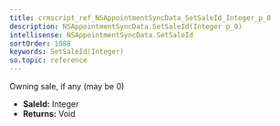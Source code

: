 ```yaml
---
title: crmscript_ref_NSAppointmentSyncData_SetSaleId_Integer_p_0
description: NSAppointmentSyncData.SetSaleId(Integer p_0)
intellisense: NSAppointmentSyncData.SetSaleId
sortOrder: 1088
keywords: SetSaleId(Integer)
so.topic: reference
---
```



Owning sale, if any (may be 0)



* **SaleId:** Integer
* **Returns:** Void


